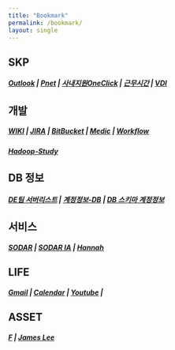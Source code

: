 ```yaml
---
title: "Bookmark"
permalink: /bookmark/
layout: single
---
```



## SKP

##### [Outlook](https://owa.skplanet.com/owa/#path=/mail)  |  [Pnet](http://pnet.skplanet.com/main/index.aspx)  |  [사내지원OneClick](http://supportportal.skplanet.com/main/main.aspx)  | [근무시간](http://workinghours.skplanet.com/main)  |  [VDI](http://workspace.skplanet.com/Citrix/StoreWeb)

## 개발

##### [WIKI](http://wiki.skplanet.com/display/DE/Team+Weekly)  |  [JIRA](http://jira.skplanet.com/secure/Dashboard.jspa)  |  [BitBucket](http://code.skplanet.com/dashboard)  |  [Medic](http://medic.skplanet.co.kr:7000/databases)  |  [Workflow](https://skpcorp-my.sharepoint.com/:x:/g/personal/minjun_bae_skplanet_com1/EZ22S12VqWFIo8UifpQQTY8B2cPd52OwDtTd-P21wtivJQ?e=4%3AYbfNlN&at=9)

##### [Hadoop-Study](https://wikidocs.net/profile/info/book/6965)

## DB 정보

##### [DE팀 서버리스트](https://skpcorp-my.sharepoint.com/:x:/g/personal/cookatrice_skplanet_com/EdQQbgmFIA1DtQW4yv5RQa4B4ibmVLGt3OA0p0u1p2dJVg?e=4%3AzZt8by&at=9)  |  [계정정보-DB](http://wiki.skplanet.com/pages/viewpage.action?pageId=75002137)  |  [DB 스키마 계정정보](http://wiki.skplanet.com/pages/viewpage.action?pageId=320091775)

## 서비스

##### [SODAR](https://sodar.syrup.co.kr/index.html)  |  [SODAR IA](https://sodaradmin.syrup.co.kr/index.html)  |  [Hannah](https://hannahadmin.syrup.co.kr/#/pages/login)

## LIFE

##### [Gmail](https://mail.google.com/mail/u/0/)  |  [Calendar](https://calendar.naver.com)  |  [Youtube](https://www.youtube.com/) |  

## ASSET

##### [F](https://finance.naver.com/main/main.nhn)  |  [James Lee](https://blog.naver.com/ionia17)




